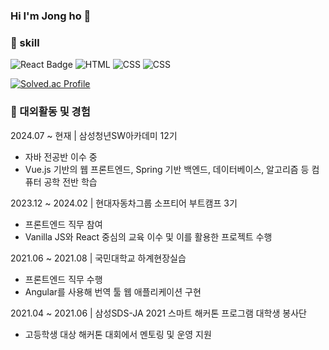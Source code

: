 ### Hi I'm Jong ho 👋

<!--
**yook-jongho/yook-jongho** is a ✨ _special_ ✨ repository because its `README.md` (this file) appears on your GitHub profile.

Here are some ideas to get you started:

- 🔭 I’m currently working on ...
- 🌱 I’m currently learning ...
- 👯 I’m looking to collaborate on ...
- 🤔 I’m looking for help with ...
- 💬 Ask me about ...
- 📫 How to reach me: ...
- 😄 Pronouns: ...
- ⚡ Fun fact: ...
-->
### 💪 skill
![React Badge](https://img.shields.io/badge/React-61DAFB?style=flat-square&logo=React&logoColor=white)
![HTML](https://img.shields.io/badge/html5-E34F26?style=flat-square&logo=html5&logoColor=white)
![CSS](https://img.shields.io/badge/css3-1572B6?style=flat-square&logo=css3&logoColor=white)
![CSS](https://img.shields.io/badge/javascript-F7DF1E?style=flat-square&logo=css3&logoColor=white)


[![Solved.ac Profile](http://mazassumnida.wtf/api/v2/generate_badge?boj=wjswk37510)](https://solved.ac/wjswk37510/)

### 🏢 대외활동 및 경험
2024.07 ~ 현재 | 삼성청년SW아카데미 12기
- 자바 전공반 이수 중
- Vue.js 기반의 웹 프론트엔드, Spring 기반 백엔드, 데이터베이스, 알고리즘 등 컴퓨터 공학 전반 학습

2023.12 ~ 2024.02 | 현대자동차그룹 소프티어 부트캠프 3기
- 프론트엔드 직무 참여
- Vanilla JS와 React 중심의 교육 이수 및 이를 활용한 프로젝트 수행

2021.06 ~ 2021.08 | 국민대학교 하계현장실습
- 프론트엔드 직무 수행
- Angular를 사용해 번역 툴 웹 애플리케이션 구현

2021.04 ~ 2021.06 | 삼성SDS-JA 2021 스마트 해커톤 프로그램 대학생 봉사단
- 고등학생 대상 해커톤 대회에서 멘토링 및 운영 지원
